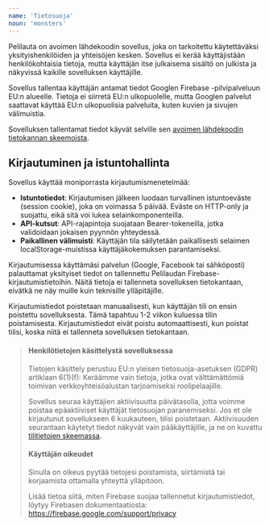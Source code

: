 ```yaml
---
name: 'Tietosuoja'
noun: 'monsters'
---
```


Pelilauta on avoimen lähdekoodin sovellus, joka on tarkoitettu käytettäväksi yksityishenkilöiden ja yhteisöjen kesken. Sovellus ei kerää käyttäjistään henkilökohtaisia tietoja, mutta käyttäjän itse julkaisema sisältö on julkista ja näkyvissä kaikille sovelluksen käyttäjille.

Sovellus tallentaa käyttäjän antamat tiedot Googlen Firebase -pilvipalveluun EU:n alueelle. Tietoja ei siirretä EU:n ulkopuolelle, mutta Googlen palvelut saattavat käyttää EU:n ulkopuolisia palveluita, kuten kuvien ja sivujen välimuistia.

Sovelluksen tallentamat tiedot käyvät selville sen [avoimen lähdekoodin tietokannan skeemoista](https://github.com/villetakanen/pelilauta-17/tree/main/src/schemas).

## Kirjautuminen ja istuntohallinta

Sovellus käyttää moniporrasta kirjautumismenetelmää:

- **Istuntotiedot**: Kirjautumisen jälkeen luodaan turvallinen istuntoeväste (session cookie), joka on voimassa 5 päivää. Eväste on HTTP-only ja suojattu, eikä sitä voi lukea selainkomponenteilla.
- **API-kutsut**: API-rajapintoja suojataan Bearer-tokeneilla, jotka validoidaan jokaisen pyynnön yhteydessä.
- **Paikallinen välimuisti**: Käyttäjän tila säilytetään paikallisesti selaimen localStorage-muistissa käyttäjäkokemuksen parantamiseksi.

Kirjautumisessa käyttämäsi palvelun (Google, Facebook tai sähköposti) palauttamat yksityiset tiedot on tallennettu Pelilaudan Firebase-kirjautumistietoihin. Näitä tietoja ei tallenneta sovelluksen tietokantaan, eivätkä ne näy muille kuin teknisille ylläpitäjille.

Kirjautumistiedot poistetaan manuaalisesti, kun käyttäjän tili on ensin poistettu sovelluksesta. Tämä tapahtuu 1-2 viikon kuluessa tilin poistamisesta. Kirjautumistiedot eivät poistu automaattisesti, kun poistat tilisi, koska niitä ei tallenneta sovelluksen tietokantaan.

> #### Henkilötietojen käsittelystä sovelluksessa
> Tietojen käsittely perustuu EU:n yleisen tietosuoja-asetuksen (GDPR) artiklaan 6(1)(f): Keräämme vain tietoja, jotka ovat välttämättömiä toimivan verkkoyhteisöalustan tarjoamiseksi roolipelaajille.
> 
> Sovellus seuraa käyttäjien aktiivisuutta päivätasolla, jotta voimme poistaa epäaktiiviset käyttäjät tietosuojan paranemiseksi. Jos et ole kirjautunut sovellukseen 6 kuukauteen, tilisi poistetaan. Aktiivisuuden seurantaan käytetyt tiedot näkyvät vain pääkäyttäjille, ja ne on kuvattu [tilitietojen skeemassa](https://github.com/villetakanen/pelilauta-17/blob/main/src/schemas/AccountSchema.ts).
>
> #### Käyttäjän oikeudet
> Sinulla on oikeus pyytää tietojesi poistamista, siirtämistä tai korjaamista ottamalla yhteyttä ylläpitoon. 
>
> Lisää tietoa siitä, miten Firebase suojaa tallennetut kirjautumistiedot, löytyy Firebasen dokumentaatiosta: https://firebase.google.com/support/privacy



